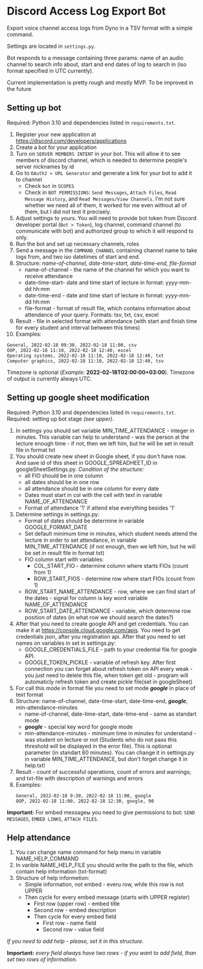 # Discord Access Log Export Bot

Export voice channel access logs from Dyno in a TSV format with a simple command.

Settings are located in `settings.py`.

Bot responds to a message containing three params: name of an audio channel to search info about, start and end dates
of log to search in (iso format specified in UTC currently).

Current implementation is pretty rough and mostly MVP. To be improved in the future

## Setting up bot

Required: Python 3.10 and dependencies listed in `requirements.txt`.

1. Register your new application at https://discord.com/developers/applications
2. Create a bot for your application
3. Turn on `SERVER MEMBERS INTENT` in your bot. This will allow it to see members of discord channel, which is needed
   to determine people's server nicknames by id
4. Go to `OAuth2 > URL Generator` and generate a link for your bot to add it to channel
   * Check `bot` in `SCOPES`
   * Check in `BOT PERMISSIONS`: `Send Messages`, `Attach Files`, `Read Message History`, and `Read Messages/View Channels`.
   I'm not sure whether we need all of them, it worked for me even without all of them, but I did not test it precisely.
5. Adjust settings to yours. You will need to provide bot token from Discord developer portal (`Bot > Token`), log channel,
   command channel (to communicate with bot) and authorized group to which it will respond to only.
6. Run the bot and set up necessary channels, roles
7. Send a message in the `COMMAND_CHANNEL` containing channel name to take logs from, and two iso datetimes of start and end.
8. Structure: <i>name-of-channel, date-time-start, date-time-end, file-format</i>
   * name-of-channel - the name of the channel for which you want to receive attendance
   * date-time-start- date and time start of lecture in format: yyyy-mm-dd hh:mm
   * date-time-end - date and time start of lecture in format: yyyy-mm-dd hh:mm
   * file-format - format of result file, which contains information about attendance of your query. Formats: tsv, txt, csv, excel
9. Result - file in selected format with attendance (with start and finish time for every student and interval between this times)
10. Examples:
   ```
   General, 2022-02-18 09:30, 2022-02-18 11:00, csv
   OOP, 2022-02-18 11:10, 2022-02-18 12:40, excel
   Operating systems, 2022-02-18 11:10, 2022-02-18 12:40, txt
   Computer graphics, 2022-02-18 11:10, 2022-02-18 12:40, tsv
   ```
   
   Timezone is optional (<i>Example: </i><b>2022-02-18T02:00:00+03:00</b>). Timezone of output is currently always UTC.

## Setting up google sheet modification

Required: Python 3.10 and dependencies listed in `requirements.txt`.
Required: setting up bot stage <i>(see upper)</i>.

1. In settings you should set variable MIN_TIME_ATTENDANCE - integer in minutes. This variable can help to understand - was the person at the lecture enough time - if not, then we left him, but he will be set in result file in format txt
2. You should create new sheet in Google sheet, if you don't have now. And save id of this sheet in GOOGLE_SPREADHEET_ID in googleSheetSettings.py. 
<i>Condition of the structure:</i>
   + all FIO should be in one column
   + all dates should be in one row
   + all attendance should be in one column for every date
   + Dates must start in col with the cell with text in variable NAME_OF_ATTENDANCE 
   + Format of attendance '1' if attend else everything besides '1'
2. Determine settings in settings.py:
   + Format of dates should be determine in variable GOOGLE_FORMAT_DATE
   + Set default minimum time in minutes, which student needs attend the lecture in order to set attendance, in variable MIN_TIME_ATTENDANCE (if not enough, then we left him, but he will be set in result file in format txt)
   + FIO column start with variables:
      * COL_START_FIO - determine column where starts FIOs (count from 1)
      * ROW_START_FIOS - determine row where start FIOs (count from 1)
   + ROW_START_NAME_ATTENDANCE - row, where we can find start of the dates - signal for column is key word variable NAME_OF_ATTENDANCE
   + ROW_START_DATE_ATTENDANCE - variable, which determine row position of dates (in what row we should search the dates?)
4. After that you need to create google API and get credentials. You can make it at https://console.cloud.google.com/apis. You need to get credentials json, after you registration api. After that you need to set names on variables in set in settings.py:
   + GOOGLE_CREDENTIALS_FILE - path to your credential file for google API.
   + GOOGLE_TOKEN_PICKLE - variable of refresh key. After first connection you can forget about refresh token on API every weak - you just need to delete this file, when token get old - program will automaticly refresh token and create pickle file(set in googleSheet)
5. For call this mode in format file you need to set mode <i><b>google</b></i> in place of text format
6. Structure: name-of-channel, date-time-start, date-time-end, <i><b>google</b></i>, min-attendance-minutes
   * name-of-channel,  date-time-start, date-time-end - same as standart mode
   * <i><b>google</b></i> - special key word for google mode
   * min-attendance-minutes - minimum time in minutes for understand - was student on lecture or not (Students who do not pass this threshold will be displayed in the error file). This is optional parameter (in standart 60 minutes). You can change it in settings.py in variable MIN_TIME_ATTENDANCE, but don't forget change it in help.txt!
7. Result - count of successful operations, count of errors and warnings; and txt-file with description of warnings and errors
8. Examples:
   ```
   General, 2022-02-18 9:30, 2022-02-18 11:00, google
   OOP, 2022-02-18 11:00, 2022-02-18 12:30, google, 90
   ```

<b>Important:</b> For embed messageы you need to give permissions to bot:  `SEND MESSAGES`, `EMBED LINKS`, `ATTACH FILES`.

## Help attendance
1. You can change name command for help menu in variable NAME_HELP_COMMAND
2. In varible NAME_HELP_FILE you should write the path to the file, which contain help information (txt-format)
3. Structure of help informetion:
   * Simple information, not embed - everu row, while this row is not UPPER
   * Then cycle for every embed message (starts with UPPER register)
      + First row (upper row) - embed title
      + Second row - embed description
      + Then cycle for every embed field
         * First row - name field
         * Second row - value field

<i> If you need to add help - please, set it in this structure.</i> 

<b>Important:</b> <i>every field always have two rows - if you want to add field, than set two rows of information.</i>
      
